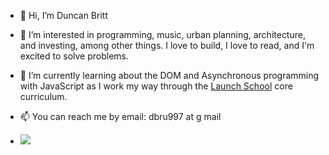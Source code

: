- 👋 Hi, I’m Duncan Britt

- 👀 I’m interested in programming, music, urban planning, architecture, and investing, among other things. I love to build, I love to read, and I'm excited to solve problems.

- 🌱 I’m currently learning about the DOM and Asynchronous programming with JavaScript as I work my way through the [Launch School](https://launchschool.com/) core curriculum.

- 📫 You can reach me by email: dbru997 at g mail

- <img src="https://www.codewars.com/users/Duncan-Britt/badges/small">

<!---
Duncan-Britt/Duncan-Britt is a ✨ special ✨ repository because its `README.md` (this file) appears on your GitHub profile.
You can click the Preview link to take a look at your changes.
--->
